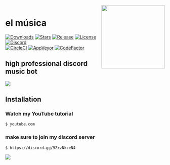 <img align="right" src="https://github.com/mrmotchy/stuff/blob/main/4K-monkey-minimalism-7680x4920-WallpaperHook.com-HD-scaled.jpg" height="200" width="200">

# el música

[![Downloads](https://img.shields.io/github/downloads/jagrosh/MusicBot/total.svg)](https://discord.gg/9ZrzNkzeN4)
[![Stars](https://img.shields.io/github/stars/jagrosh/MusicBot.svg)](https://discord.gg/9ZrzNkzeN4)
[![Release](https://img.shields.io/github/release/jagrosh/MusicBot.svg)](https://discord.gg/9ZrzNkzeN4)
[![License](https://img.shields.io/github/license/jagrosh/MusicBot.svg)](https://discord.gg/9ZrzNkzeN4)
[![Discord](https://discordapp.com/api/guilds/147698382092238848/widget.png)](https://discord.gg/9ZrzNkzeN4)<br>
[![CircleCI](https://img.shields.io/circleci/project/github/jagrosh/MusicBot/master.svg)](https://discord.gg/9ZrzNkzeN4)
[![AppVeyor](https://ci.appveyor.com/api/projects/status/gdu6nyte5psj6xfk/branch/master?svg=true)](https://discord.gg/9ZrzNkzeN4)
[![CodeFactor](https://www.codefactor.io/repository/github/jagrosh/musicbot/badge)](https://discord.gg/9ZrzNkzeN4)

## high professional discord music bot 

![](https://github.com/mrmotchy/stuff/blob/main/Unbenannt.PNG)

## Installation

### Watch my YouTube tutorial 

```bash
$ youtube.com
```

### make sure to join my discord server 

```bash
$ https://discord.gg/9ZrzNkzeN4
```
![](https://github.com/mrmotchy/stuff/blob/main/Unben111annt.PNG)
